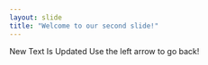 ```yaml
---
layout: slide
title: "Welcome to our second slide!"
---
```

New Text Is Updated
Use the left arrow to go back!